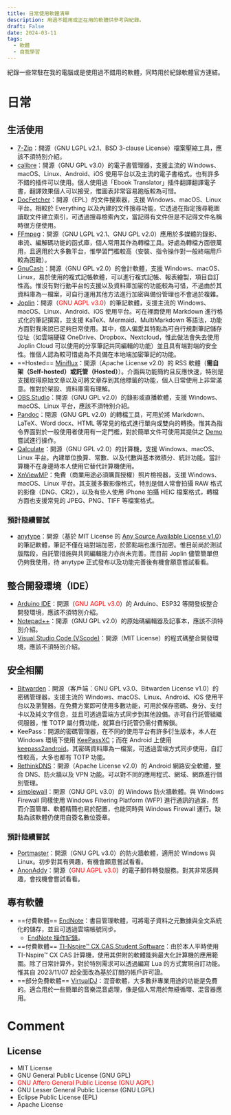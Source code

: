 ```yaml
---
title: 日常使用軟體清單
description: 用過不錯用或正在用的軟體供參考與紀錄。
draft: False
date: 2024-03-11
tags:
  - 軟體
  - 自我學習
---
```

紀錄一些常駐在我的電腦或是使用過不錯用的軟體，同時用於紀錄軟體官方連結。

# 日常
## 生活使用
- [7-Zip](https://www.7-zip.org/)：開源（GNU LGPL v2.1、BSD 3-clause License）檔案壓縮工具，應該不須特別介紹。
- [calibre](https://calibre-ebook.com/)：開源（GNU GPL v3.0）的電子書管理器，支援主流的 Windows、macOS、Linux、Android、iOS 使用平台以及主流的電子書格式。也有許多不錯的插件可以使用。個人使用過「Ebook Translator」插件翻譯翻譯電子書，翻譯效果個人可以接受，惟圖表非常容易跑版較為可惜。
- [DocFetcher](https://docfetcher.sourceforge.io)：開源（EPL）的文件搜索器，支援 Windows、macOS、Linux 平台。相較於 Everything 以及內建的文件搜尋功能，它透過在指定搜尋範圍讀取文件建立索引，可透過搜尋檢索內文，當記得有文件但是不記得文件名稱時很方便使用。
- [FFmpeg](https://ffmpeg.org)：開源（GNU LGPL v2.1、GNU GPL v2.0）應用於多媒體的錄影、串流、編解碼功能的函式庫，個人常用其作為轉檔工具。好處為轉檔方面很萬用，且適用於大多數平台，惟學習門檻較高（安裝、指令操作對一般終端用戶較為困難）。
- [GnuCash](https://www.gnucash.org)：開源（GNU GPL v2.0）的會計軟體，支援 Windows、macOS、Linux，易於使用的複式記帳軟體，可以進行複式記帳、報表繪製，項目自訂性高。惟沒有對行動平台的支援以及資料庫加密的功能較為可惜，不過由於其資料庫為一檔案，可自行運用其他方法進行加密與備份管理也不會過於複雜。
- [Joplin](https://joplinapp.org/)：開源（<font color="red">GNU AGPL v3.0</font>）的筆記軟體，支援主流的 Windows、macOS、Linux、Android、iOS 使用平台。可在裡面使用 Markdown 進行格式化的筆記撰寫，並支援 KaTeX、Mermaid、MultiMarkdown 等語法，功能方面對我來說已足夠日常使用。其中，個人偏愛其特點為可自行規劃筆記儲存位址（如雲端硬碟 OneDrive、Dropbox、Nextcloud，惟此做法會失去使用 Joplin Cloud 可以使用的分享筆記共同編輯的功能）並且具有端對端的安全性。惟個人認為較可惜處為不具備在本地端加密筆記的功能。
- ==Hosted== [Miniflux](https://miniflux.app/)：開源（Apache License v2.0）的 RSS 軟體（**需自架（Self-hosted）或託管（Hosted）**）。介面與功能簡約且反應快速，特別是支援取得原始文章以及可將文章存到其他標籤的功能，個人日常使用上非常滿意。惟對於架設、資料庫需有理解。
- [OBS Studio](https://obsproject.com/)：開源（GNU GPL v2.0）的錄影或直播軟體，支援 Windows、macOS、Linux 平台，應該不須特別介紹。
- [Pandoc](https://pandoc.org/index.html)：開源（GNU GPL v2.0）的轉檔工具，可用於將 Markdown、LaTeX、Word docx、HTML 等常見的格式進行單向或雙向的轉換。惟其為指令界面對於一般使用者使用有一定門檻，對於簡單文件可使用其提供之 [Demo](https://pandoc.org/try/) 嘗試進行操作。
- [Qalculate](https://qalculate.github.io/)：開源（GNU GPL v2.0）的計算機，支援 Windows、macOS、Linux 平台。內建單位換算、常數、以及代數與基本微積分、統計功能。當計算機不在身邊時本人使用它替代計算機使用。
- [XnViewMP](https://www.xnview.com/en/xnviewmp/)：免費（商業用途必須購買授權）照片檢視器，支援 Windows、macOS、Linux 平台。其支援多數影像格式，特別是個人常會拍攝 RAW 格式的影像（DNG、CR2），以及有些人使用 iPhone 拍攝 HEIC 檔案格式，轉檔方面也支援常見的 JPEG、PNG、TIFF 等檔案格式。
### 預計陸續嘗試
- [anytype](https://anytype.io/)：開源（基於 MIT License 的 [Any Source Available License v1.0](https://legal.any.coop/docs/asal?id=any-source-available-license)）的筆記軟體，筆記不僅在端對端加密，於節點端也進行加密。惟目前尚於測試版階段，自託管措施與共同編輯能力亦尚未完善。而目前 Joplin 儘管簡單但仍夠我使用，待 anytype 正式發布以及功能完善後有機會願意嘗試看看。

## 整合開發環境（IDE）
- [Arduino IDE](https://www.arduino.cc/en/software)：開源（<font color="red">GNU AGPL v3.0</font>）的 Arduino、ESP32 等開發板整合開發環境，應該不須特別介紹。
- [Notepad++](https://notepad-plus-plus.org/)：開源（GNU GPL v2.0）的原始碼編輯器及記事本，應該不須特別介紹。
- [Visual Studio Code (VScode)](https://code.visualstudio.com/)：開源（MIT License）的程式碼整合開發環境，應該不須特別介紹。

## 安全相關
- [Bitwarden](https://bitwarden.com/)：開源（客戶端：GNU GPL v3.0、Bitwarden License v1.0）的密碼管理器，支援主流的 Windows、macOS、Linux、Android、iOS 使用平台以及瀏覽器。在免費方案即可使用多數功能，可用於保存密碼、身分、支付卡以及純文字信息，並且可透過雲端方式同步到其他設備。亦可自行託管組織伺服器，惟 TOTP 屬付費功能，就算自行託管仍需付費解鎖。
- KeePass：開源的密碼管理器，在不同的使用平台有許多衍生版本，本人在 Windows 環境下使用 [KeePassXC](https://keepassxc.org/)；而在 Android 上使用 [keepass2android](https://play.google.com/store/apps/details?id=keepass2android.keepass2android&hl=zh_TW&gl=US)。其密碼資料庫為一檔案，可透過雲端方式同步使用，自訂性較高，大多也都有 TOTP 功能。
- [RethinkDNS](https://rethinkdns.com/)：開源（Apache License v2.0）的 Android 網路安全軟體，整合 DNS、防火牆以及 VPN 功能。可以對不同的應用程式、網域、網路進行個別管理。
- [simplewall](https://github.com/henrypp/simplewall)：開源（GNU GPL v3.0）的 Windows 防火牆軟體。與 Windows Firewall 同樣使用 Windows Filtering Platform (WFP) 進行通訊的過濾，然而介面簡單、軟體精簡也易於配置，也能同時與 Windows Firewall 運行。缺點為該軟體仍使用自簽名數位簽章。
### 預計陸續嘗試
- [Portmaster](https://safing.io/)：開源（GNU GPL v3.0）的防火牆軟體，適用於 Windows 與 Linux。初步對其有興趣，有機會願意嘗試看看。
- [AnonAddy](https://addy.io/)：開源（<font color="red">GNU AGPL v3.0</font>）的電子郵件轉發服務。對其非常感興趣，會找機會嘗試看看。

## 專有軟體
- ==付費軟體== [EndNote](https://endnote.com)：書目管理軟體，可將電子資料之元數據與全文系統化的儲存，並且可透過雲端帳號同步。
  - [EndNote 操作紀錄](3-EndNote日常操作)。
- ==付費軟體== [TI-Nspire™ CX CAS Student Software](https://education.ti.com/en/software/details/en/36BE84F974E940C78502AA47492887AB/ti-nspirecxcas_pc_full)：由於本人平時使用 TI-Nspire™ CX CAS 計算機，使用其併附的軟體能夠最大化計算機的應用範圍。除了日常計算外，對於特別需求可以透過編寫 Lua 的方式實現自訂功能。惟其自 2023/11/07 起全面改為基於訂閱的帳戶許可證。
- ==部分免費軟體== [VirtualDJ](https://www.virtualdj.com/)：混音軟體，大多數非專業用途的功能是免費的。適合用於一些簡單的音樂混音處理，像是個人常用於無縫循環、混音器應用。


# Comment
## License
- MIT License
- GNU General Public License (GNU GPL)
- <font color="red">GNU Affero General Public License (GNU AGPL)</font>
- GNU Lesser General Public License (GNU LGPL)
- Eclipse Public License (EPL)
- Apache License